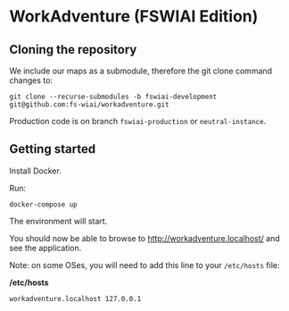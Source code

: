 # WorkAdventure (FSWIAI Edition)

## Cloning the repository

We include our maps as a submodule, therefore the git clone command changes to:

```
git clone --recurse-submodules -b fswiai-development git@github.com:fs-wiai/workadventure.git
```

Production code is on branch `fswiai-production` or `neutral-instance`.

## Getting started

Install Docker.

Run:

```
docker-compose up
```

The environment will start.

You should now be able to browse to http://workadventure.localhost/ and see the application.

Note: on some OSes, you will need to add this line to your `/etc/hosts` file:

**/etc/hosts**
```
workadventure.localhost 127.0.0.1
```